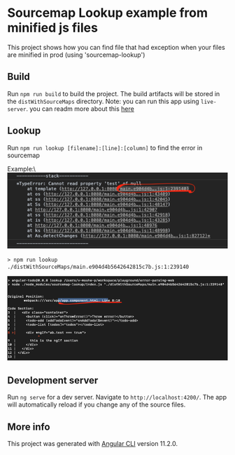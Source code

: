 # Sourcemap Lookup example from minified js files
This project shows how you can find file that had exception when your files are minified in prod (using 'sourcemap-lookup')

## Build
Run `npm run build` to build the project. The build artifacts will be stored in the `distWithSourceMaps` directory.
Note: you can run this app using `live-server`. you can readm more about this [here](https://www.npmjs.com/package/live-server)

## Lookup
Run `npm run lookup [filename]:[line]:[column]` to find the error in sourcemap

Example:\\
![image info](./imgs/error.png)

```
> npm run lookup ./distWithSourceMaps/main.e904d4b5642642815c7b.js:1:239140 
```
![image info](./imgs/lookup.png)

## Development server
Run `ng serve` for a dev server. Navigate to `http://localhost:4200/`. The app will automatically reload if you change any of the source files.


## More info
This project was generated with [Angular CLI](https://github.com/angular/angular-cli) version 11.2.0.